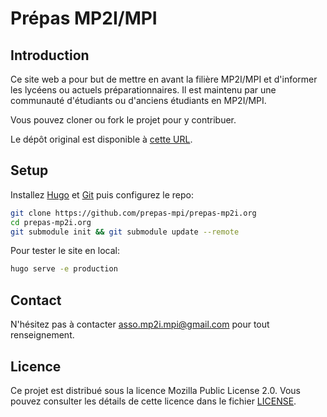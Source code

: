 # Prépas MP2I/MPI

## Introduction

Ce site web a pour but de mettre en avant la filière MP2I/MPI et d'informer les lycéens ou actuels préparationnaires.
Il est maintenu par une communauté d'étudiants ou d'anciens étudiants en MP2I/MPI.

Vous pouvez cloner ou fork le projet pour y contribuer.

Le dépôt original est disponible à [cette URL](https://github.com/prepas-mp2i/prepas-mp2i.fr).

## Setup

Installez [Hugo](https://gohugo.io/getting-started/installing/) et [Git](https://git-scm.com/book/fr/v2/D%C3%A9marrage-rapide-Installation-de-Git) puis configurez le repo:

```sh
git clone https://github.com/prepas-mpi/prepas-mp2i.org
cd prepas-mp2i.org
git submodule init && git submodule update --remote
```

Pour tester le site en local:

```sh
hugo serve -e production
```

## Contact

N'hésitez pas à contacter [asso.mp2i.mpi@gmail.com](mailto:asso.mp2i.mpi@gmail.com) pour tout renseignement.

## Licence

Ce projet est distribué sous la licence Mozilla Public License 2.0. Vous pouvez consulter les détails de cette licence dans le fichier [LICENSE](https://github.com/prepas-mpi/prepas-mp2i.fr/blob/master/LICENSE).
